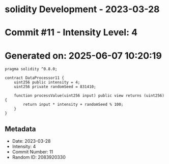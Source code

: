 ﻿# solidity Development - 2023-03-28
# Commit #11 - Intensity Level: 4
# Generated on: 2025-06-07 10:20:19
```solidity
pragma solidity ^0.8.0;

contract DataProcessor11 {
    uint256 public intensity = 4;
    uint256 private randomSeed = 831410;

    function processValue(uint256 input) public view returns (uint256) {
        return input * intensity + randomSeed % 100;
    }
}
```
## Metadata
- Date: 2023-03-28
- Intensity: 4
- Commit Number: 11
- Random ID: 2083920330
